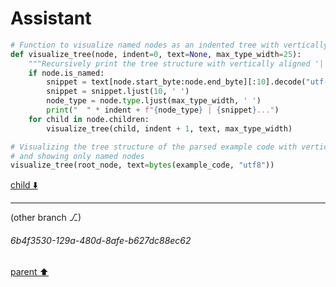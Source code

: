 # Assistant

```python
# Function to visualize named nodes as an indented tree with vertically aligned "|" characters
def visualize_tree(node, indent=0, text=None, max_type_width=25):
    """Recursively print the tree structure with vertically aligned '|' characters."""
    if node.is_named:
        snippet = text[node.start_byte:node.end_byte][:10].decode("utf-8").replace("\n", "\\n")
        snippet = snippet.ljust(10, ' ')
        node_type = node.type.ljust(max_type_width, ' ')
        print("  " * indent + f"{node_type} | {snippet}...")
    for child in node.children:
        visualize_tree(child, indent + 1, text, max_type_width)

# Visualizing the tree structure of the parsed example code with vertically aligned '|' characters
# and showing only named nodes
visualize_tree(root_node, text=bytes(example_code, "utf8"))
```

[child ⬇️](#6b4f3530-129a-480d-8afe-b627dc88ec62)

---

(other branch ⎇)
###### 6b4f3530-129a-480d-8afe-b627dc88ec62
[parent ⬆️](#775e1aed-454b-4cf1-a708-b3dc00593d7f)
